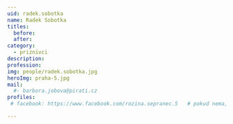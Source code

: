 ```yaml
---
uid: radek.sobotka
name: Radek Sobotka
titles:
  before:
  after:
category:
  - priznivci
description: 
profession: 
img: people/radek.sobotka.jpg
heroImg: praha-5.jpg
mail:
  #- barbora.jobova@pirati.cz
profiles:
 # facebook: https://www.facebook.com/rozina.sepranec.5   # pokud nema, staci smazat tuto radku

---
```

